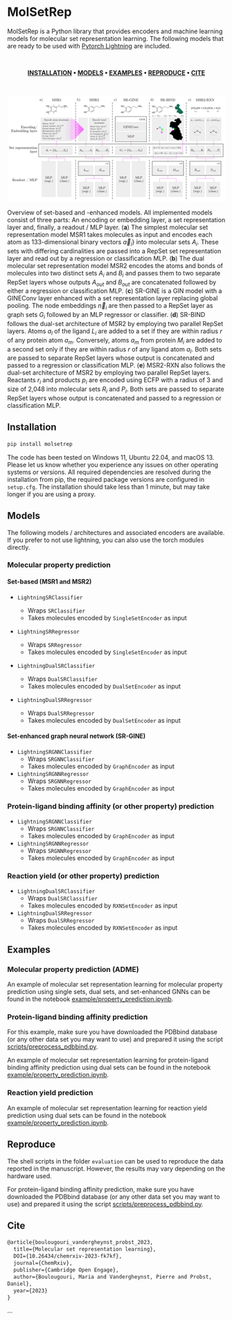 # MolSetRep

MolSetRep is a Python library that provides encoders and machine learning models for molecular set representation learning. The following models that are ready to be used with [Pytorch Lightning](https://lightning.ai/docs/pytorch/stable/) are included.

<br />

<div align="center">

**[INSTALLATION](https://github.com/daenuprobst/molsetrep#installation) •
[MODELS](https://github.com/daenuprobst/molsetrep#models) •
[EXAMPLES](https://github.com/daenuprobst/molsetrep#examples) •
[REPRODUCE](https://github.com/daenuprobst/molsetrep#reproduce) •
[CITE](https://github.com/daenuprobst/molsetrep#cite)**

</div>

<br />

![Overview of implemented architectures](assets/figure_1.png)

Overview of set-based and -enhanced models. All implemented models consist of three parts: An encoding or embedding layer, a set representation layer and, finally, a readout / MLP layer. (**a**) The simplest molecular set representation model MSR1 takes molecules as input and encodes each atom as 133-dimensional binary vectors $\vec{a}_i$} into molecular sets $A_i$. These sets with differing cardinalities are passed into a RepSet set representation layer and read out by a regression or classification MLP. (**b**) The dual molecular set representation model MSR2 encodes the atoms and bonds of molecules into two distinct sets $A_i$ and $B_i$ and passes them to two separate RepSet layers whose outputs $A_{out}$ and $B_{out}$ are concatenated followed by either a regression or classification MLP. (**c**) SR-GINE is a GIN model with a GINEConv layer enhanced with a set representation layer replacing global pooling. The node embeddings $\vec{n}_i$ are then passed to a RepSet layer as graph sets $G_i$ followed by an MLP regressor or classifier. (**d**) SR-BIND follows the dual-set architecture of MSR2 by employing two parallel RepSet layers. Atoms $a_l$ of the ligand $L_i$ are added to a set if they are within radius $r$ of any protein atom $a_m$. Conversely, atoms $a_m$ from protein $M_i$ are added to a second set only if they are within radius $r$ of any ligand atom $a_l$. Both sets are passed to separate RepSet layers whose output is concatenated and passed to a regression or classification MLP. (**e**) MSR2-RXN also follows the dual-set architecture of MSR2 by employing two parallel RepSet layers. Reactants $r_i$ and products $p_i$ are encoded using ECFP with a radius of 3 and size of 2,048 into molecular sets $R_i$ and $P_i$. Both sets are passed to separate RepSet layers whose output is concatenated and passed to a regression or classification MLP.

## Installation
```bash
pip install molsetrep
```

The code has been tested on Windows 11, Ubuntu 22.04, and macOS 13. Please let us know whether you experience any issues on other operating systems or versions. All required dependencies are resolved during the installation from pip, the required package versions are configured in `setup.cfg`. The installation should take less than 1 minute, but may take longer if you are using a proxy.
## Models

The following models / architectures and associated encoders are available. If you prefer to not use lightning, you can also use the torch modules directly.

### Molecular property prediction

#### Set-based (MSR1 and MSR2)

- `LightningSRClassifier`
  - Wraps `SRClassifier`
  - Takes molecules encoded by `SingleSetEncoder` as input
- `LightningSRRegressor`
  - Wraps `SRRegressor`
  - Takes molecules encoded by `SingleSetEncoder` as input

- `LightningDualSRClassifier`
  - Wraps `DualSRClassifier`
  - Takes molecules encoded by `DualSetEncoder` as input
- `LightningDualSRRegressor`
  - Wraps `DualSRRegressor`
  - Takes molecules encoded by `DualSetEncoder` as input

#### Set-enhanced graph neural network (SR-GINE)

- `LightningSRGNNClassifier`
  - Wraps `SRGNNClassifier`
  - Takes molecules encoded by `GraphEncoder` as input
- `LightningSRGNNRegressor`
  - Wraps `SRGNNRegressor`
  - Takes molecules encoded by `GraphEncoder` as input

### Protein-ligand binding affinity (or other property) prediction

- `LightningSRGNNClassifier`
  - Wraps `SRGNNClassifier`
  - Takes molecules encoded by `GraphEncoder` as input
- `LightningSRGNNRegressor`
  - Wraps `SRGNNRegressor`
  - Takes molecules encoded by `GraphEncoder` as input

### Reaction yield (or other property) prediction

- `LightningDualSRClassifier`
  - Wraps `DualSRClassifier`
  - Takes molecules encoded by `RXNSetEncoder` as input
- `LightningDualSRRegressor`
  - Wraps `DualSRRegressor`
  - Takes molecules encoded by `RXNSetEncoder` as input

## Examples

### Molecular property prediction (ADME)

An example of molecular set representation learning for molecular property prediction using single sets, dual sets, and set-enhanced GNNs can be found in the notebook [example/property_prediction.ipynb](example/property_prediction.ipynb).

### Protein-ligand binding affinity prediction

For this example, make sure you have downloaded the PDBbind database (or any other data set you may want to use) and prepared it using the script [scripts/preprocess_pdbbind.py](scripts/preprocess_pdbbind.py).

An example of molecular set representation learning for protein-ligand binding affinity prediction using dual sets can be found in the notebook [example/property_prediction.ipynb](example/preprocess_pdbbind.ipynb).

### Reaction yield prediction

An example of molecular set representation learning for reaction yield prediction using dual sets can be found in the notebook [example/property_prediction.ipynb](example/reaction_yield_prediction.ipynb).

## Reproduce
The shell scripts in the folder `evaluation` can be used to reproduce the data reported in the manuscript. However, the results may vary depending on the hardware used.

For protein-ligand binding affinity prediction, make sure you have downloaded the PDBbind database (or any other data set you may want to use) and prepared it using the script [scripts/preprocess_pdbbind.py](scripts/preprocess_pdbbind.py).

## Cite
```
@article{boulougouri_vandergheynst_probst_2023,
  title={Molecular set representation learning},
  DOI={10.26434/chemrxiv-2023-fk7kf},
  journal={ChemRxiv},
  publisher={Cambridge Open Engage},
  author={Boulougouri, Maria and Vandergheynst, Pierre and Probst, Daniel},
  year={2023}
}
```
...
